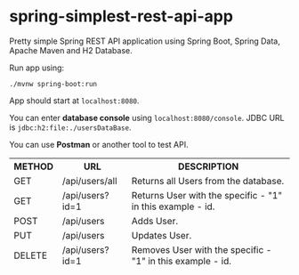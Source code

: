 # spring-simplest-rest-api-app

Pretty simple Spring REST API application using Spring Boot, Spring Data, Apache Maven and H2 Database.

Run app using:

    ./mvnw spring-boot:run

App should start at `localhost:8080`.

You can enter **database console** using `localhost:8080/console`. JDBC URL is `jdbc:h2:file:./usersDataBase`.

You can use **Postman** or another tool to test API.

<table style="width: 100%">
  <thead>
    <tr>
        <th>METHOD</th>
        <th>URL</th>
        <th>DESCRIPTION</th>
    </tr>
    <tr>
        <td>GET</td>
        <td>/api/users/all</td>
        <td>Returns all Users from the database.</td>
    </tr>
    <tr>
        <td>GET</td>
        <td>/api/users?id=1</td>
        <td>Returns User with the specific - "1" in this example - id.</td>
    </tr>
    <tr>
        <td>POST</td>
        <td>/api/users</td>
        <td>Adds User.</td>
    </tr>
    <tr>
        <td>PUT</td>
        <td>/api/users</td>
        <td>Updates User.</td>
    </tr>
    <tr>
        <td>DELETE</td>
        <td>/api/users?id=1</td>
        <td>Removes User with the specific - "1" in this example - id.</td>
    </tr>
</table>
